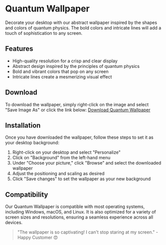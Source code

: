<!--
Write me markdown content of website with wallpaper:

"An abstract wallpaper inspired by the shapes and colors of quantum physics, with bold colors and intricate lines."

The header of the page should not be copy of the text but rather a real content of the website which is using this wallpaper.

- Feel free to use structure like headings, bullets, numbering, blockquotes, paragraphs, horizontal lines, etc.
- You can use formatting like bold or _italic_
- You can include UTF-8 emojis
- Links should be only #hash anchors (and you can refer to the document itself)
- Do not include images
-->

<!--font:Poppins-->

# Quantum Wallpaper

Decorate your desktop with our abstract wallpaper inspired by the shapes and colors of quantum physics. The bold colors and intricate lines will add a touch of sophistication to any screen.

## Features
- High-quality resolution for a crisp and clear display
- Abstract design inspired by the principles of quantum physics
- Bold and vibrant colors that pop on any screen
- Intricate lines create a mesmerizing visual effect

## Download
To download the wallpaper, simply right-click on the image and select "Save Image As" or click the link below:
[Download Quantum Wallpaper](#)

## Installation
Once you have downloaded the wallpaper, follow these steps to set it as your desktop background:

1. Right-click on your desktop and select "Personalize"
2. Click on "Background" from the left-hand menu
3. Under "Choose your picture," click "Browse" and select the downloaded wallpaper
4. Adjust the positioning and scaling as desired
5. Click "Save changes" to set the wallpaper as your new background

## Compatibility
Our Quantum Wallpaper is compatible with most operating systems, including Windows, macOS, and Linux. It is also optimized for a variety of screen sizes and resolutions, ensuring a seamless experience across all devices.

> "The wallpaper is so captivating! I can't stop staring at my screen." - Happy Customer 😍

